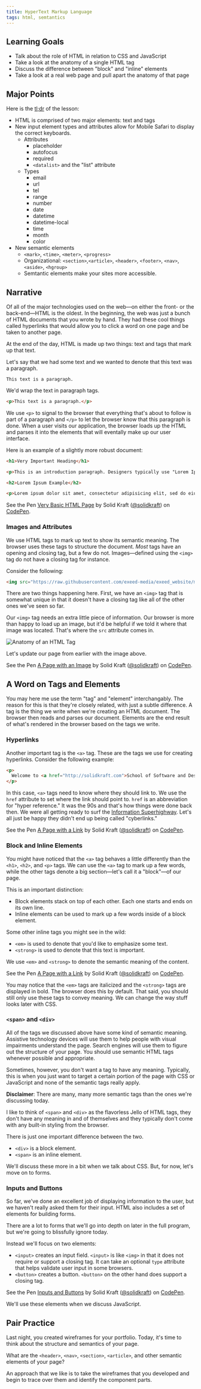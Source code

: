 ```yaml
---
title: HyperText Markup Language
tags: html, semtantics
---
```


## Learning Goals

- Talk about the role of HTML in relation to CSS and JavaScript
- Take a look at the anatomy of a single HTML tag
- Discuss the difference between "block" and "inline" elements
- Take a look at a real web page and pull apart the anatomy of that page

## Major Points

Here is the [tl;dr][] of the lesson:

- HTML is comprised of two major elements: text and tags
- New input element types and attributes allow for Mobile Safari to display the correct keyboards.
  - Attributes
    - placeholder
    - autofocus
    - required
    - `<datalist>` and the "list" attribute
  - Types
    - email
    - url
    - tel
    - range
    - number
    - date
    - datetime
    - datetime-local
    - time
    - month
    - color
- New semantic elements
  - `<mark>`, `<time>`, `<meter>`, `<progress>`
  - Organizational: `<section>`,`<article>`, `<header>`, `<footer>`, `<nav>`, `<aside>`, `<hgroup>`
  - Semtantic elements make your sites more accessible.

[tl;dr]: https://en.wikipedia.org/wiki/Wikipedia:Too_long;_didn%27t_read

## Narrative

Of all of the major technologies used on the web—on either the front- or the back-end—HTML is the oldest. In the beginning, the web was just a bunch of HTML documents that you wrote by hand. They had these cool things called hyperlinks that would allow you to click a word on one page and be taken to another page.

At the end of the day, HTML is made up two things: text and tags that mark up that text.

Let's say that we had some text and we wanted to denote that this text was a paragraph.

```
This text is a paragraph.
```

We'd wrap the text in paragraph tags.

```html
<p>This text is a paragraph.</p>
```

We use `<p>` to signal to the browser that everything that's about to follow is part of a paragraph and `</p>` to let the browser know that this paragraph is done. When a user visits our application, the browser loads up the HTML and parses it into the elements that will eventally make up our user interface.

Here is an example of a slightly more robust document:

```html
<h1>Very Important Heading</h1>

<p>This is an introduction paragraph. Designers typically use "Lorem Ipsum" to fill out space in their designs while they wait for the real content. Lorem Ipsum looks kind of like Latin, but it's actually completely bogus. The nice part is that it has roughly the same distribution of word sizes as English.</p>

<h2>Lorem Ipsum Example</h2>

<p>Lorem ipsum dolor sit amet, consectetur adipisicing elit, sed do eiusmod tempor incididunt ut labore et dolore magna aliqua. Ut enim ad minim veniam, quis nostrud exercitation ullamco laboris nisi ut aliquip ex ea commodo consequat. Duis aute irure dolor in reprehenderit in voluptate velit esse cillum dolore eu fugiat nulla pariatur. Excepteur sint occaecat cupidatat non proident, sunt in culpa qui officia deserunt mollit anim id est laborum.</p>
```

<p data-height="300" data-theme-id="23788" data-slug-hash="ZEbZRmM" data-default-tab="html,result" data-user="solidkraft" data-embed-version="2" class="codepen">See the Pen <a href="https://codepen.io/solidkraft/pen/ZEbZRmM">Very Basic HTML Page</a> by Solid Kraft (<a href="http://codepen.io/solidkraft">@solidkraft</a>) on <a href="http://codepen.io">CodePen</a>.</p>

### Images and Attributes

We use HTML tags to mark up text to show its semantic meaning. The browser uses these tags to structure the document. _Most_ tags have an opening and closing tag, but a few do not. Images—defined using the `<img>` tag do not have a closing tag for instance.

Consider the following:

```html
<img src="https://raw.githubusercontent.com/exeed-media/exeed_website/master/source/images/laptop.png" alt="Laptop">
```

There are two things happening here. First, we have an `<img>` tag that is somewhat unique in that it doesn't have a closing tag like all of the other ones we've seen so far.

Our `<img>` tag needs an extra little piece of information. Our browser is more than happy to load up an image, but it'd be helpful if we told it where that image was located. That's where the `src` attribute comes in.

![Anatomy of an HTML Tag](/assets/images/html-tag-anatomy.png)

Let's update our page from earlier with the image above.

<p data-height="300" data-theme-id="23788" data-slug-hash="GRpLGLN" data-default-tab="html,result" data-user="solidkraft" data-embed-version="2" class="codepen">See the Pen <a href="https://codepen.io/solidkraft/pen/GRpLGLN">A Page with an Image</a> by Solid Kraft (<a href="http://codepen.io/solidkraft">@solidkraft</a>) on <a href="http://codepen.io">CodePen</a>.</p>

<aside>
  <h2>A Word on Tags and Elements</h2>

  <p>
    You may here me use the term "tag" and "element" interchangably. The reason for this is that they're closely related, with just a subtle difference. A tag is the thing we write when we're creating an HTML document. The browser then reads and parses our document. Elements are the end result of what's rendered in the browser based on the tags we write.
  </p>
</aside>

### Hyperlinks

Another important tag is the `<a>` tag. These are the tags we use for creating hyperlinks. Consider the following example:

```html
<p>
  Welcome to <a href="http://solidkraft.com">School of Software and Design</a>.
</p>
```

In this case, `<a>` tags need to know where they should link to. We use the `href` attribute to set where the link should point to. `href` is an abbreviation for "hyper reference." It was the 90s and that's how things were done back then. We were all getting ready to surf the [Information Superhighway][]. Let's all just be happy they didn't end up being called "cyberlinks."

[Information Superhighway]: https://en.wikipedia.org/wiki/Information_superhighway "Information Superhighway on Wikipedia"

<p data-height="300" data-theme-id="23788" data-slug-hash="oNjOymg" data-default-tab="html,result" data-user="solidkraft" data-embed-version="2" class="codepen">See the Pen <a href="https://codepen.io/solidkraft/pen/oNjOymg">A Page with a Link</a> by Solid Kraft (<a href="http://codepen.io/solidkraft">@solidkraft</a>) on <a href="http://codepen.io">CodePen</a>.</p>

### Block and Inline Elements

You might have noticed that the `<a>` tag behaves a little differently than the `<h1>`, `<h2>`, and `<p>` tags. We can use the `<a>` tag to mark up a few words, while the other tags denote a big section—let's call it a "block"—of our page.

This is an important distinction:

- Block elements stack on top of each other. Each one starts and ends on its own line.
- Inline elements can be used to mark up a few words inside of a block element.

Some other inline tags you might see in the wild:

- `<em>` is used to denote that you'd like to emphasize some text.
- `<strong>` is used to denote that this text is important.

We use `<em>` and `<strong>` to denote the semantic meaning of the content.

<p data-height="300" data-theme-id="23788" data-slug-hash="oNjOyVg" data-default-tab="html,result" data-user="solidkraft" data-embed-version="2" class="codepen">See the Pen <a href="https://codepen.io/solidkraft/pen/oNjOyVg">A Page with a Link</a> by Solid Kraft (<a href="http://codepen.io/solidkraft">@solidkraft</a>) on <a href="http://codepen.io">CodePen</a>.</p>

You may notice that the `<em>` tags are italicized and the `<strong>` tags are displayed in bold. The browser does this by default. That said, you should still only use these tags to convey meaning. We can change the way stuff looks later with CSS.

### `<span>` and `<div>`

All of the tags we discussed above have some kind of semantic meaning. Assistive technology devices will use them to help people with visual impairments understand the page. Search engines will use them to figure out the structure of your page. You should use semantic HTML tags whenever possible and appropriate.

Sometimes, however, you don't want a tag to have any meaning. Typically, this is when you just want to target a certain portion of the page with CSS or JavaScript and none of the semantic tags really apply.

<aside>
  <strong>Disclaimer</strong>: There are many, many more semantic tags than the ones we're discussing today.
</aside>

I like to think of `<span>` and `<div>` as the flavorless Jello of HTML tags, they don't have any meaning in and of themselves and they typically don't come with any built-in styling from the browser.

There is just one important difference between the two.

- `<div>` is a block element.
- `<span>` is an inline element.

We'll discuss these more in a bit when we talk about CSS. But, for now, let's move on to forms.

### Inputs and Buttons

So far, we've done an excellent job of displaying information to the user, but we haven't really asked them for their input. HTML also includes a set of elements for building forms.

There are a lot to forms that we'll go into depth on later in the full program, but we're going to blissfully ignore today.

Instead we'll focus on two elements:

- `<input>` creates an input field. `<input>` is like `<img>` in that it does not require or support a closing tag. It can take an optional `type` attribute that helps validate user input in some browsers.
- `<button>` creates a button. `<button>` on the other hand does support a closing tag.

<p data-height="300" data-theme-id="23788" data-slug-hash="ZEbZRPq" data-default-tab="html,result" data-user="solidkraft" data-embed-version="2" class="codepen">See the Pen <a href="https://codepen.io/solidkraft/pen/ZEbZRPq">Inputs and Buttons</a> by Solid Kraft (<a href="http://codepen.io/solidkraft">@solidkraft</a>) on <a href="http://codepen.io">CodePen</a>.</p>

We'll use these elements when we discuss JavaScript.

## Pair Practice

Last night, you created wireframes for your portfolio. Today, it's time to think about the structure and semantics of your page.

What are the `<header>`, `<nav>`, `<section>`, `<article>`, and other semantic elements of your page?

An approach that we like is to take the wireframes that you developed and begin to trace over them and identify the component parts.
